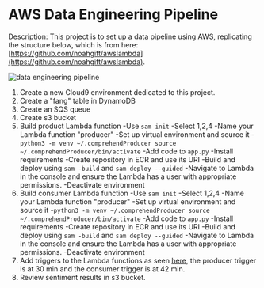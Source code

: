# AWS Data Engineering Pipeline

Description: This project is to set up a data pipeline using AWS, replicating the structure below, which is from here: [https://github.com/noahgift/awslambda](https://github.com/noahgift/awslambda).

![data engineering pipeline](https://user-images.githubusercontent.com/58792/55354483-bae7af80-547a-11e9-9909-a5621251065b.png)

1. Create a new Cloud9 environment dedicated to this project.
2. Create a "fang" table in DynamoDB
3. Create an SQS queue
4. Create s3 bucket
5. Build product Lambda function
   -Use `sam init`
   -Select 1,2,4
   -Name your Lambda function "producer"
   -Set up virtual environment and source it
    -```python3 -m venv ~/.comprehendProducer source ~/.comprehendProducer/bin/activate```
   -Add code to `app.py`
   -Install requirements
   -Create repository in ECR and use its URI
   -Build and deploy using `sam -build` and `sam deploy --guided`
   -Navigate to Lambda in the console and ensure the Lambda has a user with appropriate permissions.
   -Deactivate environment
6. Build consumer Lambda function
   -Use `sam init`
   -Select 1,2,4
   -Name your Lambda function "producer"
   -Set up virtual environment and source it
    -```python3 -m venv ~/.comprehendProducer source ~/.comprehendProducer/bin/activate```
   -Add code to `app.py`
   -Install requirements
   -Create repository in ECR and use its URI
   -Build and deploy using `sam -build` and `sam deploy --guided`
   -Navigate to Lambda in the console and ensure the Lambda has a user with appropriate permissions.
   -Deactivate environment
7. Add triggers to the Lambda functions as seen [here](https://www.youtube.com/watch?v=zXxdbtamoa4), the producer trigger is at 30 min and the consumer trigger is at 42 min.
8. Review sentiment results in s3 bucket.


